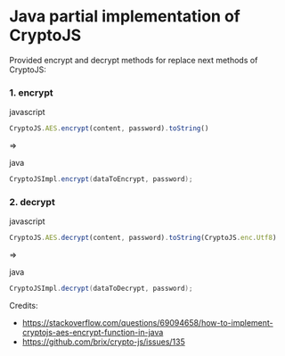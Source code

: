 # Java partial implementation of CryptoJS
Provided encrypt and decrypt methods for replace next methods of CryptoJS:

### 1. encrypt
javascript
```javascript
CryptoJS.AES.encrypt(content, password).toString()
```
=>

java
```java
CryptoJSImpl.encrypt(dataToEncrypt, password);
```
### 2. decrypt
javascript
```javascript
CryptoJS.AES.decrypt(content, password).toString(CryptoJS.enc.Utf8)
```
=>

java
```java
CryptoJSImpl.decrypt(dataToDecrypt, password);
```

Credits:
- https://stackoverflow.com/questions/69094658/how-to-implement-cryptojs-aes-encrypt-function-in-java
- https://github.com/brix/crypto-js/issues/135